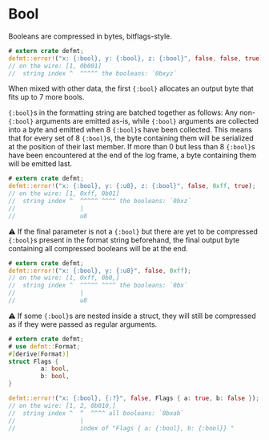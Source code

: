 # Bool


Booleans are compressed in bytes, bitflags-style.

``` rust
# extern crate defmt;
defmt::error!("x: {:bool}, y: {:bool}, z: {:bool}", false, false, true);
// on the wire: [1, 0b001]
//  string index ^  ^^^^^ the booleans: `0bxyz`
```

When mixed with other data, the first `{:bool}` allocates an output byte that
fits up to 7 more bools.

`{:bool}`s in the formatting string are batched together as follows: Any non-`{:bool}` arguments are emitted as-is, while `{:bool}` arguments are collected into a byte and emitted when 8 `{:bool}`s have been collected. This means that for every set of 8 `{:bool}`s, the byte containing them will be serialized at the position of their last member.
If more than 0 but less than 8 `{:bool}`s have been encountered at the end of the log frame, a byte containing them will be emitted last.

``` rust
# extern crate defmt;
defmt::error!("x: {:bool}, y: {:u8}, z: {:bool}", false, 0xff, true);
// on the wire: [1, 0xff, 0b01]
//  string index ^  ^^^^^ ^^^^ the booleans: `0bxz`
//                  |
//                  u8
```

⚠️ If the final parameter is not a `{:bool}` but there are yet to be compressed `{:bool}`s present in the format string beforehand, the final output byte containing all compressed booleans will be at the end.

``` rust
# extern crate defmt;
defmt::error!("x: {:bool}, y: {:u8}", false, 0xff);
// on the wire: [1, 0xff, 0b0,]
//  string index ^  ^^^^^ ^^^^ the booleans: `0bx`
//                  |
//                  u8
```

⚠️ If some `{:bool}`s are nested inside a struct, they will still be compressed as if they were passed as regular arguments.

``` rust
# extern crate defmt;
# use defmt::Format;
#[derive(Format)]
struct Flags {
         a: bool,
         b: bool,
}

defmt::error!("x: {:bool}, {:?}", false, Flags { a: true, b: false });
// on the wire: [1, 2, 0b010,]
//  string index ^  ^  ^^^^ all booleans: `0bxab`
//                  |
//                  index of "Flags { a: {:bool}, b: {:bool}} "
```
